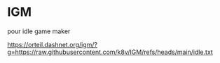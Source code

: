 # IGM
pour idle game maker

https://orteil.dashnet.org/igm/?g=https://raw.githubusercontent.com/k8v/IGM/refs/heads/main/idle.txt
